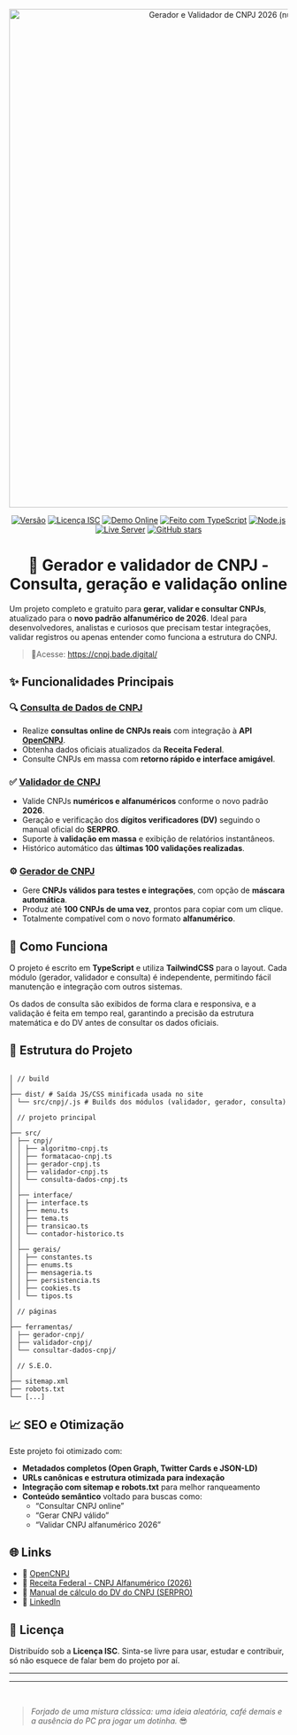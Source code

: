 <p align="center">
  <img src="img/gerador-validador-cnpj-2026-alfanumerico-og.png" alt="Gerador e Validador de CNPJ 2026 (numérico e alfanumérico)" width="900">
</p>

<div align="center">

[![Versão](https://img.shields.io/badge/version-1.9.0-blue.svg)](https://github.com/FernandoBade/gerador-validador-cnpj)
[![Licença ISC](https://img.shields.io/badge/license-ISC-green.svg)](LICENSE)
[![Demo Online](https://img.shields.io/badge/demo-online-brightgreen.svg)](https://cnpj.bade.digital/)
[![Feito com TypeScript](https://img.shields.io/badge/TypeScript-3178C6?logo=typescript&logoColor=white)](https://www.typescriptlang.org/)
[![Node.js](https://img.shields.io/badge/Node.js-339933?logo=node.js&logoColor=white)](https://nodejs.org/)
[![Live Server](https://img.shields.io/badge/Live--Server-FF6B6B?logo=vercel&logoColor=white)](https://www.npmjs.com/package/live-server)
[![GitHub stars](https://img.shields.io/github/stars/FernandoBade/gerador-validador-cnpj.svg?style=social&label=Star)](https://github.com/FernandoBade/gerador-validador-cnpj/stargazers)

</div>

<div align="center">

# 🧾 Gerador e validador de CNPJ - Consulta, geração e validação online

</div>

Um projeto completo e gratuito para **gerar, validar e consultar CNPJs**, atualizado para o **novo padrão alfanumérico de 2026**. Ideal para desenvolvedores, analistas e curiosos que precisam testar integrações, validar registros ou apenas entender como funciona a estrutura do CNPJ.


>📎Acesse: https://cnpj.bade.digital/


## ✨ Funcionalidades Principais

### 🔍 [Consulta de Dados de CNPJ](https://cnpj.bade.digital/ferramentas/consultar-dados-cnpj/)
- Realize **consultas online de CNPJs reais** com integração à **API [OpenCNPJ](https://opencnpj.org)**.
- Obtenha dados oficiais atualizados da **Receita Federal**.
- Consulte CNPJs em massa com **retorno rápido e interface amigável**.

### ✅ [Validador de CNPJ](https://cnpj.bade.digital/ferramentas/validador-cnpj/)
- Valide CNPJs **numéricos e alfanuméricos** conforme o novo padrão **2026**.
- Geração e verificação dos **dígitos verificadores (DV)** seguindo o manual oficial do **SERPRO**.
- Suporte à **validação em massa** e exibição de relatórios instantâneos.
- Histórico automático das **últimas 100 validações realizadas**.

### ⚙️ [Gerador de CNPJ](https://cnpj.bade.digital/ferramentas/gerador-cnpj/)
- Gere **CNPJs válidos para testes e integrações**, com opção de **máscara automática**.
- Produz até **100 CNPJs de uma vez**, prontos para copiar com um clique.
- Totalmente compatível com o novo formato **alfanumérico**.




## 🧠 Como Funciona
O projeto é escrito em **TypeScript** e utiliza **TailwindCSS** para o layout.
Cada módulo (gerador, validador e consulta) é independente, permitindo fácil manutenção e integração com outros sistemas.

Os dados de consulta são exibidos de forma clara e responsiva, e a validação é feita em tempo real, garantindo a precisão da estrutura matemática e do DV antes de consultar os dados oficiais.



## 🧩 Estrutura do Projeto


```

│ // build
│
├── dist/ # Saída JS/CSS minificada usada no site
│ └── src/cnpj/.js # Builds dos módulos (validador, gerador, consulta)
│
│ // projeto principal
│
├── src/
│ ├── cnpj/
│ │ ├── algoritmo-cnpj.ts
│ │ ├── formatacao-cnpj.ts
│ │ ├── gerador-cnpj.ts
│ │ ├── validador-cnpj.ts
│ │ └── consulta-dados-cnpj.ts
│ │
│ ├── interface/
│ │ ├── interface.ts
│ │ ├── menu.ts
│ │ ├── tema.ts
│ │ ├── transicao.ts
│ │ └── contador-historico.ts
│ │
│ ├── gerais/
│ │ ├── constantes.ts
│ │ ├── enums.ts
│ │ ├── mensageria.ts
│ │ ├── persistencia.ts
│ │ ├── cookies.ts
│ │ └── tipos.ts
│
│ // páginas
│
├── ferramentas/
│ ├── gerador-cnpj/
│ ├── validador-cnpj/
│ └── consultar-dados-cnpj/
│
│ // S.E.O.
│
├── sitemap.xml
├── robots.txt
└── [...]

```


## 📈 SEO e Otimização
Este projeto foi otimizado com:
- **Metadados completos (Open Graph, Twitter Cards e JSON-LD)**
- **URLs canônicas e estrutura otimizada para indexação**
- **Integração com sitemap e robots.txt** para melhor ranqueamento
- **Conteúdo semântico** voltado para buscas como:
  - “Consultar CNPJ online”
  - “Gerar CNPJ válido”
  - “Validar CNPJ alfanumérico 2026”


## 🌐 Links
- 🔗 [OpenCNPJ](https://opencnpj.org/)
- 📘 [Receita Federal - CNPJ Alfanumérico (2026)](https://www.gov.br/receitafederal/pt-br/acesso-a-informacao/acoes-e-programas/programas-e-atividades/cnpj-alfanumerico)
- 📄 [Manual de cálculo do DV do CNPJ (SERPRO)](https://www.gov.br/receitafederal/pt-br/centrais-de-conteudo/publicacoes/documentos-tecnicos/cnpj/manual-dv-cnpj.pdf/view)
- 💼 [LinkedIn](https://linkedin.com/in/fernandobade)

## 📜 Licença
Distribuído sob a **Licença ISC**.
Sinta-se livre para usar, estudar e contribuir, só não esquece de falar bem do projeto por aí.


---
---
<br>

>_Forjado de uma mistura clássica: uma ideia aleatória, café demais e a ausência do PC pra jogar um dotinha._ 😎
